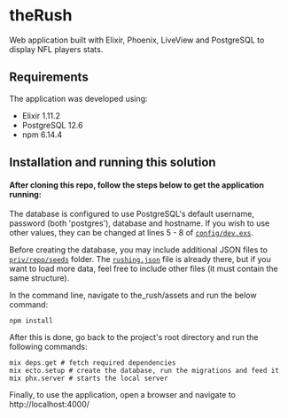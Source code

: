 # theRush

Web application built with Elixir, Phoenix, LiveView and PostgreSQL to display NFL players stats.

## Requirements
The application was developed using:
* Elixir 1.11.2
* PostgreSQL 12.6
* npm 6.14.4

## Installation and running this solution

#### After cloning this repo, follow the steps below to get the application running:

The database is configured to use PostgreSQL's default username, password (both 'postgres'), database and hostname. If you wish to use other values, they can be changed at lines 5 - 8 of [`config/dev.exs`](/config/dev.exs).

Before creating the database, you may include additional JSON files to [`priv/repo/seeds`](priv/repo/seeds) folder. The [`rushing.json`](priv/repo/seeds/rushing.json) file is already there, but if you want to load more data, feel free to include other files (it must contain the same structure).

In the command line, navigate to the_rush/assets and run the below command:
```shell
npm install
```

After this is done, go back to the project's root directory and run the following commands:
```shell
mix deps.get # fetch required dependencies
mix ecto.setup # create the database, run the migrations and feed it
mix phx.server # starts the local server
```

Finally, to use the application, open a browser and navigate to http://localhost:4000/
